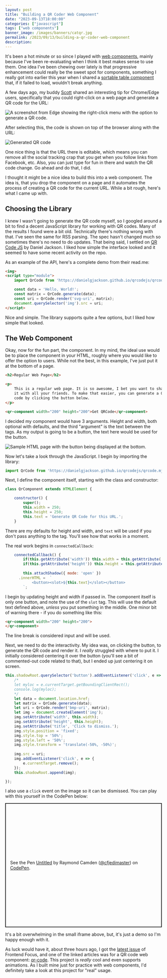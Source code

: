 ```yaml
---
layout: post
title: "Building a QR Coder Web Component"
date: "2023-09-13T18:00:00"
categories: ["javascript"]
tags: ["web components"]
banner_image: /images/banners/catqr.jpg
permalink: /2023/09/13/building-a-qr-coder-web-component
description: 
---
```


It's been a hot minute or so since I played with [web components](https://www.raymondcamden.com/tags/web+components), mainly because I've been re-evaluating when I think it best makes sense to use them. One idea I've been chewing over lately is that progressive enhancement could really be the sweet spot for components, something I really got into earlier this year when I shared a [sortable table component](https://www.raymondcamden.com/2023/03/14/progressively-enhancing-a-table-with-a-web-component) that, if it failed to load, wouldn't break anything. 

A few days ago, my buddy [Scott](https://scottstroz.com/) shared an interesting tip for Chrome/Edge users, specifically that you could right-click on a web page and generate a QR code for the URL:

<p>
<img src="https://static.raymondcamden.com/images/2023/09/qr1.jpg" alt="A screenshot from Edge showing the right-click menu with the option to generate a QR code." class="imgborder imgcenter" loading="lazy">
</p>

After selecting this, the code is shown on top of the browser along with the URL:

<p>
<img src="https://static.raymondcamden.com/images/2023/09/qr2.jpg" alt="Generated QR code" class="imgborder imgcenter" loading="lazy">
</p>

One nice thing is that the URL there is editable, which means you can remove all the social tracking crap that you get when you follow links from Facebook, etc. Also, you can just type for fun in there and watch the QR code change. Go ahead and do that, I did. 

I thought it might be a nice idea to build this into a web component. The idea is, that you drop the component on a page and it automates the process of creating a QR code for the current URL. While a bit rough, here's what I came up with.

## Choosing the Library

I knew I wasn't going to generate the QR code myself, so I googled around a bit to find a decent JavaScript library for working with QR codes. Many of the results I found were a bit old. Technically there's nothing wrong with that. I've seen the same for RSS parsing. The spec hasn't changed much so sometimes there's no need to do updates. That being said, I settled on [QR Code JS](https://github.com/danielgjackson/qrcodejs) by Daniel Jackson. I liked how simple the interface looked and it seemed to have some recent activity on the repo. 

As an example of the API, here's a complete demo from their read.me:

```html
<img>
<script type="module">
    import QrCode from 'https://danielgjackson.github.io/qrcodejs/qrcode.mjs';

    const data = 'Hello, World!';
    const matrix = QrCode.generate(data);
    const uri = QrCode.render('svg-uri', matrix);
    document.querySelector('img').src = uri;
</script>
```

Nice and simple. The library supports quite a few options, but I liked how simple that looked. 

## The Web Component

Okay, now for the fun part, the component. In my mind, the ideal use would be to place the component in your HTML, roughly where you would like to offer the option to users. While not the best, in this example, I've just put it at the bottom of a page.

```html
<h2>Regular Web Page</h2>

<p>
    This is a regular web page. It is so awesome, I bet you want to share
    it with all your friends. To make that easier, you can generate a QR
    code by clicking the button below.
</p>

<qr-component width="200" height="200">Get QRCode</qr-component>
```

I decided my component would have 3 arguments. Height and width, both optional with defaults, and the third "argument" is the text between the tags. As my output is going to be a button, the text here would be used for the button.

<p>
<img src="https://static.raymondcamden.com/images/2023/09/qr3.jpg" alt="Sample HTML page with the button being displayed at the bottom." class="imgborder imgcenter" loading="lazy">
</p>

Now let's take a look through the JavaScript. I begin by importing the library:

```js
import QrCode from 'https://danielgjackson.github.io/qrcodejs/qrcode.mjs';
```

Next, I define the component itself, starting with the class and constructor:

```js
class QrComponent extends HTMLElement {

    constructor() {
        super();
        this.width = 250; 
        this.height = 250;
        this.text = 'Generate QR Code for this URL.';
    }
```

There are my defaults for height and width, and `text` will be used if you don't pass anything to the tag. You'll see how that works in a moment.

The real work begins in `connectedCallback`:

```js
    connectedCallback() {
        if(this.getAttribute('width')) this.width = this.getAttribute('width');
        if(this.getAttribute('height')) this.height = this.getAttribute('height');
        
        this.attachShadow({ mode: 'open' })
      .innerHTML =  `
            <button><slot>${this.text}</slot></button>
        `;
```

I begin by updating height and width if passed in. The component itself is only one button, and note the use of the `slot` tag. This will use the default text defined above, *unless* you put something in the middle. One minor bit of warning there - if you do something like this:

```html
<qr-component width="200" height="200">
</qr-component>
```

The line break is considered input and will be used. 

Next, we need to do the interactivity. My idea was, on clicking the button, to generate the QR code and render it. I *really* struggled with where to put it. I initially considered centering it over the button (you'll see a bit of commented-out code related to that), but I ended up just centering it on screen.

```js
this.shadowRoot.querySelector('button').addEventListener('click', e => {
    /*
    let myloc = e.currentTarget.getBoundingClientRect();
    console.log(myloc);
    */
    let data = document.location.href;
    let matrix = QrCode.generate(data);
    let uri = QrCode.render('bmp-uri', matrix);
    let img = document.createElement('img');
    img.setAttribute('width', this.width);
    img.setAttribute('height', this.height);
    img.setAttribute('title', 'Click to dismiss.');
    img.style.position = 'fixed';
    img.style.top = '50%';
    img.style.left = '50%';
    img.style.transform = 'translate(-50%, -50%)';
    
    img.src = uri;
    img.addEventListener('click', e => {
        e.currentTarget.remove();
    });
    this.shadowRoot.append(img);

});
```

I also use a `click` event on the image so it can be dismissed. You can play with this yourself in the CodePen below:

<p class="codepen" data-height="400" data-theme-id="dark" data-default-tab="html,result" data-slug-hash="eYbWqEB" data-editable="true" data-user="cfjedimaster" style="height: 400px; box-sizing: border-box; display: flex; align-items: center; justify-content: center; border: 2px solid; margin: 1em 0; padding: 1em;">
  <span>See the Pen <a href="https://codepen.io/cfjedimaster/pen/eYbWqEB">
  Untitled</a> by Raymond Camden (<a href="https://codepen.io/cfjedimaster">@cfjedimaster</a>)
  on <a href="https://codepen.io">CodePen</a>.</span>
</p>
<script async src="https://cpwebassets.codepen.io/assets/embed/ei.js"></script>

It's a bit overwhelming in the small iframe above, but, it's just a demo so I'm happy enough with it.

As luck would have it, about three hours ago, I got the [latest issue](https://frontendfoc.us/issues/609) of Frontend Focus, and one of the linked articles was for a QR code web component: [qr-code](https://github.com/bitjson/qr-code). This project is *really* cool and even supports animations. As I built mine just for practice with web components, I'd definitely take a look at this project for "real" usage. 